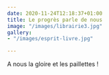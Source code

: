 ```yaml
---
date: 2020-11-24T12:18:37+01:00
title: Le progrès parle de nous
image: "/images/librairie3.jpg"
gallery:
- "/images/esprit-livre.jpg"

---
```

A nous la gloire et les paillettes !